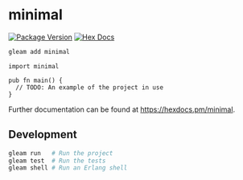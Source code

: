 # minimal

[![Package Version](https://img.shields.io/hexpm/v/minimal)](https://hex.pm/packages/minimal)
[![Hex Docs](https://img.shields.io/badge/hex-docs-ffaff3)](https://hexdocs.pm/minimal/)

```sh
gleam add minimal
```
```gleam
import minimal

pub fn main() {
  // TODO: An example of the project in use
}
```

Further documentation can be found at <https://hexdocs.pm/minimal>.

## Development

```sh
gleam run   # Run the project
gleam test  # Run the tests
gleam shell # Run an Erlang shell
```
